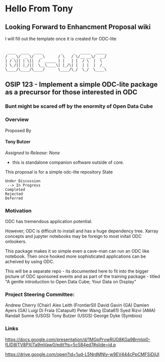 # Hello From Tony

## Looking Forward to Enhancment Proposal wiki

I will fill out the template once it is created for ODC-lite

```

 ____  ____  ____        _     _  _____  _____
/  _ \/  _ \/   _\      / \   / \/__ __\/  __/
| / \|| | \||  /  _____ | |   | |  / \  |  \  
| \_/|| |_/||  \__\____\| |_/\| |  | |  |  /_ 
\____/\____/\____/      \____/\_/  \_/  \____\
```


## OSIP 123 - Implement a simple ODC-lite package as a precursor for those interested in ODC

### Bunt might be scared off by the enormity of Open Data Cube

### Overview
Proposed By

#### Tony Butzer




*Assigned to Release: None* 
- this is standalone companion software outside of core.

This proposal is for a simple odc-lite repository
State

    Under Discussion
     --> In Progress
    Completed
    Rejected
    Deferred

### Motivation

ODC has tremendous application potential.

However; ODC is difficult to install and has a huge dependency tree. Xarray concepts and jupyter notebooks may be foreign to most initail ODC onlookers.

This package makes it so simple even a cave-man can run an ODC like notebook. Then once hooked more sophisticated applications can be acheived by using ODC.

This will be a separate repo - its documented here to fit into the bigger picture of ODC sponsored events and as part of the training package - titled "A gentle introduction to Open Data Cube; Your Data on Display"



### Project Steering Committee:

Andrew Cherry (Chair)
Alex Leith (FrontierSI)
David Gavin (GA)
Damien Ayers (GA)
Luigi Di Fraia (Catapult)
Peter Wang (Data61)
Syed Rizvi (AMA)
Randall Sunne (USGS)
Tony Butzer (USGS)
George Dyke (Symbios)

   

### Links
https://docs.google.com/presentation/d/1MGpPrvwRUG8KGa9Brmlqi0-fLID8ITV8PXiTa9mVaw0/edit?ts=5c584ed7#slide=id.p

https://drive.google.com/open?id=1ud-L5NrdMNly-w9EV444cPpCMFSiDjUl


